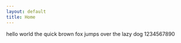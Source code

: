 ```yaml
---
layout: default
title: Home
---
```


hello world
the quick brown fox jumps over the lazy dog
1234567890
